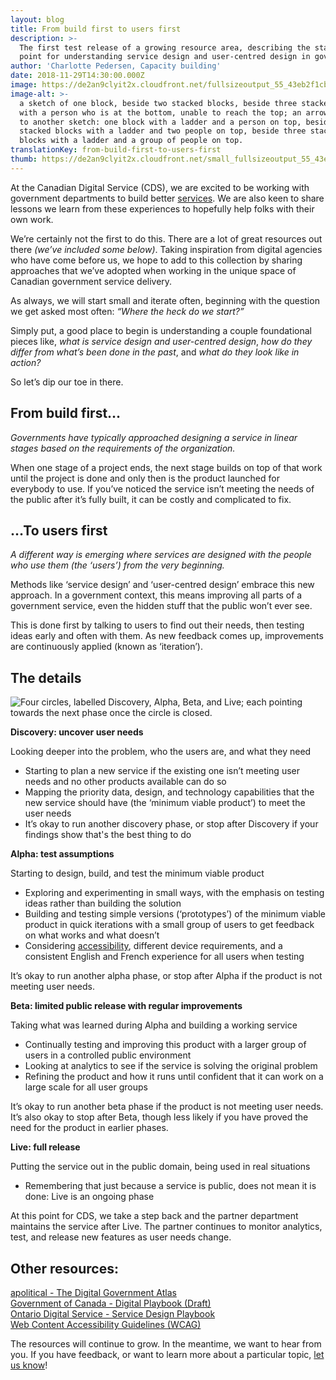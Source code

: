 ```yaml
---
layout: blog
title: From build first to users first
description: >-
  The first test release of a growing resource area, describing the starting
  point for understanding service design and user-centred design in government.
author: 'Charlotte Pedersen, Capacity building'
date: 2018-11-29T14:30:00.000Z
image: https://de2an9clyit2x.cloudfront.net/fullsizeoutput_55_43eb2f1cba.jpg
image-alt: >-
  a sketch of one block, beside two stacked blocks, beside three stacked blocks
  with a person who is at the bottom, unable to reach the top; an arrow pointing
  to another sketch: one block with a ladder and a person on top, beside two
  stacked blocks with a ladder and two people on top, beside three stacked
  blocks with a ladder and a group of people on top.
translationKey: from-build-first-to-users-first
thumb: https://de2an9clyit2x.cloudfront.net/small_fullsizeoutput_55_43eb2f1cba.jpg
---
```

At the Canadian Digital Service (CDS), we are excited to be working with government departments to build better [services](https://digital.canada.ca/products/). We are also keen to share lessons we learn from these experiences to hopefully help folks with their own work.

We’re certainly not the first to do this. There are a lot of great resources out there _(we’ve included some below)_. Taking inspiration from digital agencies who have come before us, we hope to add to this collection by sharing approaches that we’ve adopted when working in the unique space of Canadian government service delivery.

As always, we will start small and iterate often, beginning with the question we get asked most often: _“Where the heck do we start?”_

Simply put, a good place to begin is understanding a couple foundational pieces like, _what is service design and user-centred design_, _how do they differ from what’s been done in the past_, and _what do they look like in action?_

So let’s dip our toe in there.

## From build first…

_Governments have typically approached designing a service in linear stages based on the requirements of the organization._

When one stage of a project ends, the next stage builds on top of that work until the project is done and only then is the product launched for everybody to use. If you’ve noticed the service isn’t meeting the needs of the public after it’s fully built, it can be costly and complicated to fix.

## …To users first

_A different way is emerging where services are designed with the people who use them (the ‘users’) from the very beginning._

Methods like ‘service design’ and ‘user-centred design’ embrace this new approach. In a government context, this means improving all parts of a government service, even the hidden stuff that the public won’t ever see.

This is done first by talking to users to find out their needs, then testing ideas early and often with them. As new feedback comes up, improvements are continuously applied (known as ‘iteration’).

## The details

![Four circles, labelled Discovery, Alpha, Beta, and Live; each pointing towards the next phase once the circle is closed.](https://de2an9clyit2x.cloudfront.net/workflowenglish_14eb8ee03f.png)

**Discovery: uncover user needs**

Looking deeper into the problem, who the users are, and what they need

* Starting to plan a new service if the existing one isn’t meeting user needs and no other products available can do so
* Mapping the priority data, design, and technology capabilities that the new service should have (the ‘minimum viable product’) to meet the user needs
* It’s okay to run another discovery phase, or stop after Discovery if your findings show that's the best thing to do

**Alpha: test assumptions**

Starting to design, build, and test the minimum viable product

* Exploring and experimenting in small ways, with the emphasis on testing ideas rather than building the solution
* Building and testing simple versions (‘prototypes’) of the minimum viable product in quick iterations with a small group of users to get feedback on what works and what doesn’t
* Considering [accessibility](https://www.w3.org/WAI/standards-guidelines/wcag/), different device requirements, and a consistent English and French experience for all users when testing

It’s okay to run another alpha phase, or stop after Alpha if the product is not meeting user needs.

**Beta: limited public release with regular improvements**

Taking what was learned during Alpha and building a working service

* Continually testing and improving this product with a larger group of users in a controlled public environment
* Looking at analytics to see if the service is solving the original problem
* Refining the product and how it runs until confident that it can work on a large scale for all user groups

It’s okay to run another beta phase if the product is not meeting user needs. It’s also okay to stop after Beta, though less likely if you have proved the need for the product in earlier phases.

**Live: full release**

Putting the service out in the public domain, being used in real situations

* Remembering that just because a service is public, does not mean it is done: Live is an ongoing phase

At this point for CDS, we take a step back and the partner department maintains the service after Live. The partner continues to monitor analytics, test, and release new features as user needs change.

## Other resources:

[apolitical - The Digital Government Atlas](https://apolitical.co/solution_article/the-digital-government-atlas-the-worlds-best-tools-and-resources/)\
[Government of Canada - Digital Playbook (Draft)](https://github.com/canada-ca/digital-playbook-guide-numerique)\
[Ontario Digital Service - Service Design Playbook](https://www.ontario.ca/page/service-design-playbook)\
[Web Content Accessibility Guidelines (WCAG)](https://www.w3.org/WAI/standards-guidelines/wcag/)

The resources will continue to grow. In the meantime, we want to hear from you. If you have feedback, or want to learn more about a particular topic, [let us know](#contact-us-links)!

